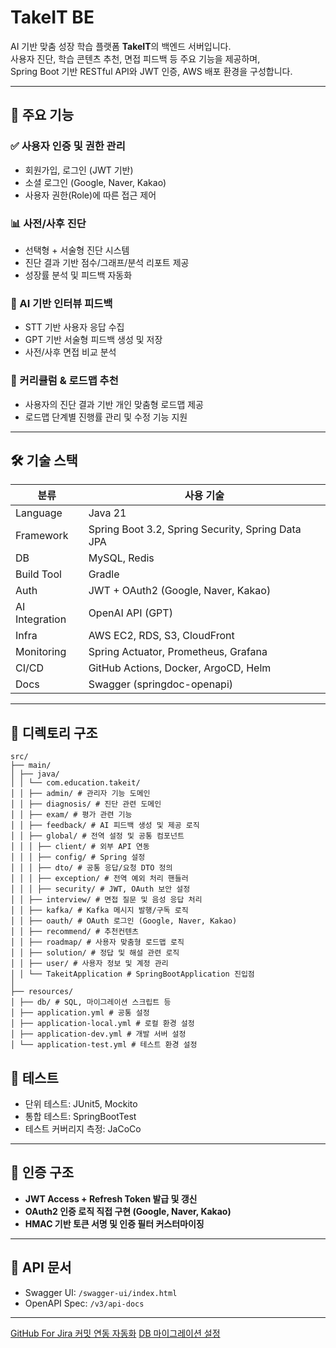 # TakeIT BE

AI 기반 맞춤 성장 학습 플랫폼 **TakeIT**의 백엔드 서버입니다.  
사용자 진단, 학습 콘텐츠 추천, 면접 피드백 등 주요 기능을 제공하며,  
Spring Boot 기반 RESTful API와 JWT 인증, AWS 배포 환경을 구성합니다.

---

## 🚀 주요 기능

### ✅ 사용자 인증 및 권한 관리
- 회원가입, 로그인 (JWT 기반)
- 소셜 로그인 (Google, Naver, Kakao)
- 사용자 권한(Role)에 따른 접근 제어

### 📊 사전/사후 진단
- 선택형 + 서술형 진단 시스템
- 진단 결과 기반 점수/그래프/분석 리포트 제공
- 성장률 분석 및 피드백 자동화

### 🧠 AI 기반 인터뷰 피드백
- STT 기반 사용자 응답 수집
- GPT 기반 서술형 피드백 생성 및 저장
- 사전/사후 면접 비교 분석

### 🎯 커리큘럼 & 로드맵 추천
- 사용자의 진단 결과 기반 개인 맞춤형 로드맵 제공
- 로드맵 단계별 진행률 관리 및 수정 기능 지원

---

## 🛠 기술 스택

| 분류             | 사용 기술                                             |
| ---------------- | ---------------------------------------------------- |
| Language         | Java 21                                              |
| Framework        | Spring Boot 3.2, Spring Security, Spring Data JPA    |
| DB               | MySQL, Redis                                         |
| Build Tool       | Gradle                                               |
| Auth             | JWT + OAuth2 (Google, Naver, Kakao)                  |
| AI Integration   | OpenAI API (GPT)                                     |
| Infra            | AWS EC2, RDS, S3, CloudFront                         |
| Monitoring       | Spring Actuator, Prometheus, Grafana                 |
| CI/CD            | GitHub Actions, Docker, ArgoCD, Helm                 |
| Docs             | Swagger (springdoc-openapi)                          |

---

## 📁 디렉토리 구조
```
src/
├── main/
│ ├── java/
│ │ └── com.education.takeit/
│ │ ├── admin/ # 관리자 기능 도메인
│ │ ├── diagnosis/ # 진단 관련 도메인
│ │ ├── exam/ # 평가 관련 기능
│ │ ├── feedback/ # AI 피드백 생성 및 제공 로직
│ │ ├── global/ # 전역 설정 및 공통 컴포넌트
│ │ │ ├── client/ # 외부 API 연동 
│ │ │ ├── config/ # Spring 설정 
│ │ │ ├── dto/ # 공통 응답/요청 DTO 정의
│ │ │ ├── exception/ # 전역 예외 처리 핸들러
│ │ │ ├── security/ # JWT, OAuth 보안 설정
│ │ ├── interview/ # 면접 질문 및 음성 응답 처리
│ │ ├── kafka/ # Kafka 메시지 발행/구독 로직
│ │ ├── oauth/ # OAuth 로그인 (Google, Naver, Kakao)
│ │ ├── recommend/ # 추천컨텐츠
│ │ ├── roadmap/ # 사용자 맞춤형 로드맵 로직
│ │ ├── solution/ # 정답 및 해설 관련 로직
│ │ ├── user/ # 사용자 정보 및 계정 관리
│ │ └── TakeitApplication # SpringBootApplication 진입점
│
├── resources/
│ ├── db/ # SQL, 마이그레이션 스크립트 등
│ ├── application.yml # 공통 설정
│ ├── application-local.yml # 로컬 환경 설정
│ ├── application-dev.yml # 개발 서버 설정
│ └── application-test.yml # 테스트 환경 설정
```

## 🧪 테스트

- 단위 테스트: JUnit5, Mockito
- 통합 테스트: SpringBootTest
- 테스트 커버리지 측정: JaCoCo

---

## 🔐 인증 구조

- **JWT Access + Refresh Token 발급 및 갱신**
- **OAuth2 인증 로직 직접 구현 (Google, Naver, Kakao)**
- **HMAC 기반 토큰 서명 및 인증 필터 커스터마이징**

---

## 📄 API 문서

- Swagger UI: `/swagger-ui/index.html`
- OpenAPI Spec: `/v3/api-docs`

---

[GitHub For Jira 커밋 연동 자동화](https://velog.io/@tyo1012/LG-CNS-AM-Inspire-Camp-1%EA%B8%B0-%EC%B5%9C%EC%A2%85-%ED%94%84%EB%A1%9C%EC%A0%9D%ED%8A%B8-5.-GitHub-For-Jira-%EC%BB%A4%EB%B0%8B-%EC%97%B0%EB%8F%99-%EC%9E%90%EB%8F%99%ED%99%94)
[DB 마이그레이션 설정](https://velog.io/@tyo1012/LG-CNS-AM-Inspire-Camp-1%EA%B8%B0-%EC%B5%9C%EC%A2%85-%ED%94%84%EB%A1%9C%EC%A0%9D%ED%8A%B8-7.-DB-%EB%A7%88%EC%9D%B4%EA%B7%B8%EB%A0%88%EC%9D%B4%EC%85%98-%EC%84%A4%EC%A0%95)
